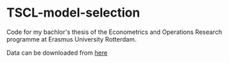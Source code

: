 ﻿# TSCL-model-selection
 
Code for my bachlor's thesis of the Econometrics and Operations Research programme at Erasmus University Rotterdam.

Data can be downloaded from [here](http://www.timeseriesclassification.com/dataset.php)
